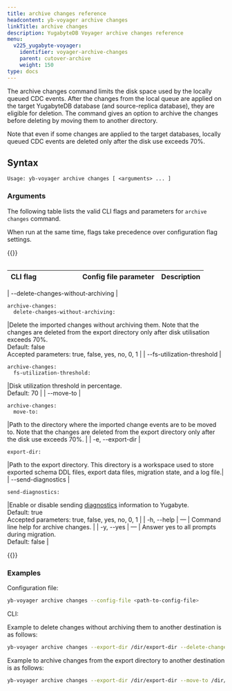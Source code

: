 ```yaml
---
title: archive changes reference
headcontent: yb-voyager archive changes
linkTitle: archive changes
description: YugabyteDB Voyager archive changes reference
menu:
  v225_yugabyte-voyager:
    identifier: voyager-archive-changes
    parent: cutover-archive
    weight: 150
type: docs
---
```


The archive changes command limits the disk space used by the locally queued CDC events. After the changes from the local queue are applied on the target YugabyteDB database (and source-replica database), they are eligible for deletion. The command gives an option to archive the changes before deleting by moving them to another directory.

Note that even if some changes are applied to the target databases, locally queued CDC events are deleted only after the disk use exceeds 70%.

## Syntax

```text
Usage: yb-voyager archive changes [ <arguments> ... ]
```

### Arguments

The following table lists the valid CLI flags and parameters for `archive changes` command.

When run at the same time, flags take precedence over configuration flag settings.

{{<table>}}

| <div style="width:150px">CLI flag</div> | Config file parameter | Description |
| :--- | :-------- | :---------- |

| --delete-changes-without-archiving |

```yaml{.nocopy}
archive-changes:
  delete-changes-without-archiving:
```

|Delete the imported changes without archiving them. Note that the changes are deleted from the export directory only after disk utilisation exceeds 70%. <br>Default: false <br> Accepted parameters: true, false, yes, no, 0, 1 |
| --fs-utilization-threshold |

```yaml{.nocopy}
archive-changes:
  fs-utilization-threshold:
```

|Disk utilization threshold in percentage. <br>Default: 70 |
| --move-to |

```yaml{.nocopy}
archive-changes:
  move-to:
```

|Path to the directory where the imported change events are to be moved to. Note that the changes are deleted from the export directory only after the disk use exceeds 70%. |
| -e, --export-dir |

```yaml{.nocopy}
export-dir:
```

|Path to the export directory. This directory is a workspace used to store exported schema DDL files, export data files, migration state, and a log file.|
| --send-diagnostics |

```yaml{.nocopy}
send-diagnostics:
```

|Enable or disable sending [diagnostics](../../../reference/diagnostics-report/) information to Yugabyte. <br>Default: true<br> Accepted parameters: true, false, yes, no, 0, 1 |
| -h, --help | — | Command line help for archive changes. |
| -y, --yes | — | Answer yes to all prompts during migration. <br>Default: false |

{{</table>}}

### Examples

Configuration file:

```sh
yb-voyager archive changes --config-file <path-to-config-file>
```

CLI:

Example to delete changes without archiving them to another destination is as follows:

```sh
yb-voyager archive changes --export-dir /dir/export-dir --delete-changes-without-archiving true
```

Example to archive changes from the export directory to another destination is as follows:

```sh
yb-voyager archive changes --export-dir /dir/export-dir --move-to /dir/archived-changes-dir
```
